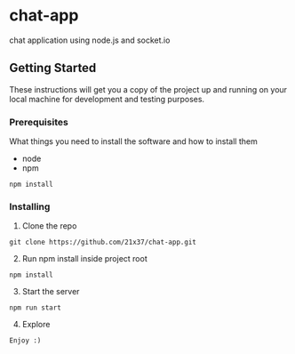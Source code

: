 # chat-app
chat application using node.js and socket.io


## Getting Started

These instructions will get you a copy of the project up and running on your local machine for development and testing purposes.

### Prerequisites

What things you need to install the software and how to install them
- node
- npm

```
npm install
```

### Installing

1. Clone the repo

```
git clone https://github.com/21x37/chat-app.git
```

2. Run npm install inside project root

```
npm install
```

3. Start the server

```
npm run start
```

4. Explore

```
Enjoy :)
```
